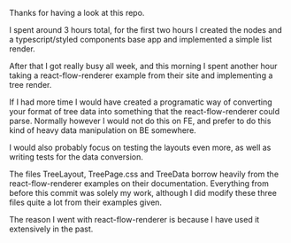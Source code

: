 Thanks for having a look at this repo.

I spent around 3 hours total, for the first two hours I created the nodes and a typescript/styled components base app and implemented a simple list render.

After that I got really busy all week, and this morning I spent another hour taking a react-flow-renderer example from their site and implementing a tree render.

If I had more time I would have created a programatic way of converting your format of tree data into something that the react-flow-renderer could parse. Normally however I would not do this on FE, and prefer to do this kind of heavy data manipulation on BE somewhere.

I would also probably focus on testing the layouts even more, as well as writing tests for the data conversion.

The files TreeLayout, TreePage.css and TreeData borrow heavily from the react-flow-renderer examples on their documentation. Everything from before this commit was solely my work, although I did modify these three files quite a lot from their examples given.

The reason I went with react-flow-renderer is because I have used it extensively in the past.
